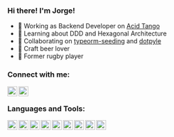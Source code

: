 ### Hi there! I'm Jorge!

- 🍋 Working as Backend Developer on [Acid Tango][acid]
- 📖 Learning about DDD and Hexagonal Architecture
- 👯 Collaborating on [typeorm-seeding](https://github.com/jorgebodega/typeorm-seeding) and [dotpyle](https://github.com/jorgebodega/dotpyle)
- 🍺 Craft beer lover
- 🏉 Former rugby player

### Connect with me:

[<img align="left" alt="jorgebodega | Twitter" width="22px" src="https://cdn.jsdelivr.net/npm/simple-icons@v6.5.0/icons/twitter.svg" />][twitter]
[<img align="left" alt="jorgebodega | LinkedIn" width="22px" src="https://cdn.jsdelivr.net/npm/simple-icons@v6.5.0/icons/linkedin.svg" />][linkedin]

<br />

### Languages and Tools:

<img align="left" alt="VSCode" width="22px" src="https://cdn.jsdelivr.net/npm/simple-icons@v6.5.0/icons/visualstudiocode.svg" />
<img align="left" alt="Neovim" width="22px" src="https://cdn.jsdelivr.net/npm/simple-icons@v6.5.0/icons/neovim.svg" />
<img align="left" alt="TypeScript" width="22px" src="https://cdn.jsdelivr.net/npm/simple-icons@v6.5.0/icons/typescript.svg" />
<img align="left" alt="NodeJS" width="22px" src="https://cdn.jsdelivr.net/npm/simple-icons@v6.5.0/icons/nodedotjs.svg" />
<img align="left" alt="Postgresql" width="22px" src="https://cdn.jsdelivr.net/npm/simple-icons@v6.5.0/icons/postgresql.svg" />
<img align="left" alt="MongoDB" width="22px" src="https://cdn.jsdelivr.net/npm/simple-icons@v6.5.0/icons/mongodb.svg" />
<img align="left" alt="Github" width="22px" src="https://cdn.jsdelivr.net/npm/simple-icons@v6.5.0/icons/github.svg" />
<img align="left" alt="Gitlab" width="22px" src="https://cdn.jsdelivr.net/npm/simple-icons@v6.5.0/icons/gitlab.svg" />
<img align="left" alt="Arch Linux" width="22px" src="https://cdn.jsdelivr.net/npm/simple-icons@v6.5.0/icons/archlinux.svg" />

[twitter]: https://twitter.com/jorge_bodega
[linkedin]: https://www.linkedin.com/in/jorgebodegafernanz/
[acid]: https://acidtango.com/
